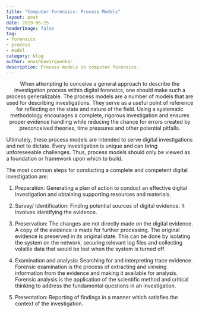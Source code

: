 ```yaml
---
title: "Computer Forensics: Process Models"  
layout: post  
date: 2019-06-25  
headerImage: false
tag:
- forensics
- process
- model  
category: blog  
author: anushkavirgaonkar  
description: Process models in computer forensics.
---
```

<p align="center">
When attempting to conceive a general approach to describe the investigation process within digital forensics, one should make such a process generalizable. The process models are a number of models that are used for describing investigations. They serve as a useful point of reference for reflecting on the state and nature of the field. Using a systematic methodology encourages a complete, rigorous investigation and ensures proper evidence handling while reducing the chance for errors created by preconceived theories, time pressures and other potential pitfalls.  

Ultimately, these process models are intended to serve digital investigations and not to dictate. Every investigation is unique and can bring unforeseeable challenges. Thus, process models should only be viewed as a foundation or framework upon which to build. 

The most common steps for conducting a complete and competent digital investigation are:

1. Preparation: Generating a plan of action to conduct an effective digital investigation and obtaining supporting resources and materials.

2. Survey/ Identification: Finding potential sources of digital evidence. It involves identifying the evidence.

3. Preservation: The changes are not directly made on the digital evidence. A copy of the evidence is made for further processing. The original evidence is preserved in its original state. This can be done by isolating the system on the network, securing relevant log files and collecting volatile data that would be lost when the system is turned off.

4. Examination and analysis: Searching for and interpreting trace evidence. Forensic examination is the process of extracting and viewing information from the evidence and making it available for analysis. Forensic analysis is the application of the scientific method and critical thinking to address the fundamental questions in an investigation.

5. Presentation: Reporting of findings in a manner which satisfies the context of the investigation.
</p>